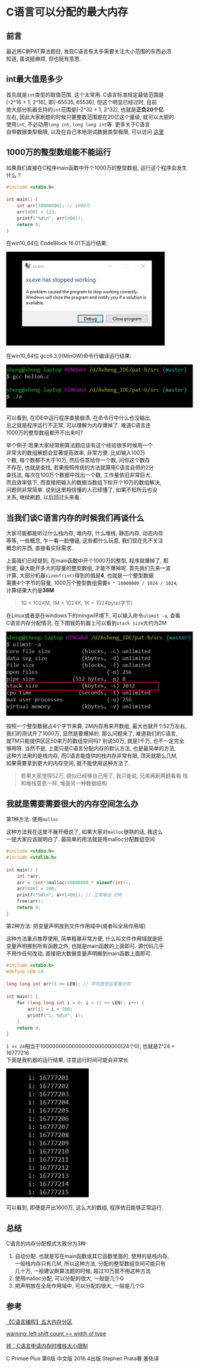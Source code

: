 # C语言可以分配的最大内存

## 前言

最近用C刷PAT算法题目, 发现C语言有太多需要关注大小范围的东西必须  
知道, 虽说挺麻烦, 但也挺有意思.

## int最大值是多少

首先就是`int`类型的取值范围, 这个太常用. C语言标准规定最低范围是  
[-2^16 + 1, 2^16], 即[-65535, 65536], 但这个明显已经过时, 目前  
绝大部分机器支持的`int`范围是[-2^32 + 1, 2^32], 也就是**正负20个亿**  
左右, 因此大家刷题的时候只要整数范围是在20亿这个量级, 就可以大胆的  
使用`int`, 不必动用`long int`, `long long int`等. 更多关于C语言  
自带数据类型极限, 以及在自己本地测试数据类型极限, 可以访问
[这里](http://zh.cppreference.com/w/c/types/limits)

## 1000万的整型数组能不能运行

如果我们直接在C程序main函数中开个1000万的整型数组, 运行这个程序会发生  
什么 ?

```c
#include <stdio.h>

int main() {
    int arr[10000000]; // 1000万
    arr[400] = 123;
    printf("%d\n", arr[400]);
    return 0;
}
```

在win10_64位 CodeBlock 16.01下运行结果:  

![1.jpg](1.jpg)

在win10_64位 gcc6.3.0(MinGW)命令行编译运行结果:

![2.jpg](2.jpg)

可以看到, 在IDE中运行程序直接崩溃, 在命令行中什么也没输出,  
总之就是程序运行不正常, 可以理解为内存爆掉了. 难道C语言连  
1000万的整型数组都开不出来吗? 

举个例子:若果大家经常刷算法题应该有这个经验很多时候用一个  
非常大的数组解题会显著提高效率, 非常方便. 比如输入100万  
个数, 每个数都不大于10万, 然后任意给你一个数, 问你这个数存  
不存在, 也就是查找, 若果按照传统的方法就算用C语言自带的2分  
查找法, 每次在100万个数据中找出一个数, 工作量依旧非常巨大,   
而且效率低下, 而直接把输入的数据当数组下标开个10万的数组解决,  
问题则非常简单. 说到这里相信懂的人已经懂了, 如果不知所云也没  
关系, 继续刷题, 以后回过头来看.

## 当我们谈C语言内存的时候我们再谈什么

大家可能都能听过什么栈内存, 堆内存, 什么堆栈, 静态内存, 动态内存  
等等, 一些概念, 乍一看一脸懵逼, 这些都什么玩意, 我们现在先不关注  
概念的东西, 直接看实际需求.

上面我们已经提到, 在main函数中开个1000万的整型, 程序就爆掉了, 那  
到底, 最大能开多大的容量的整型数组, 才能不爆掉呢. 首先我们先来一波  
计算, 大部分机器`sizeof(int)`得到的值是**4**, 也就是一个整型数据  
需要4个字节的容量, 1000万个整型数组需要`4 * 10000000 / 1024 / 1024`,  
计算结果大约是**38M**

> 1G = 1024M, 1M = 1024K, 1K = 1024byte(字节)

在Linux或者是在windows下的mingw环境下, 可以输入命令`ulimit -a`, 查看  
C语言内存分配情况, 在下图我的机器上可以看到`stack size`大约为2M  

![3.jpg](3.jpg)

按照一个整型数据占4个字节来算, 2M内存用来开数组, 最大也就开个52万左右,  
我们的测试开了1000万, 显然是要爆掉的. 那么问题来了, 难道我们的C语言,  
就TM只能提供区区50来万的数组空间吗? 别说50万, 就是1千万, 也不一定完全  
够用呀. 当然不是, 上面只是C语言分配内存的默认方法, 也是最简单的方法,  
这种方法用的是栈内存, 而C语言能提供的栈内存非常有限, 顶天就那么几M,  
如果需要拿到更大的内存空间, 就不能使用这种方法了.

> 若果大家觉得52万, 貌似已经够自己用了, 我只能说, 兄弟再刷两题看看
> 栈和堆栈意思一样, 堆是另一种数据结构

## 我就是需要需要很大的内存空间怎么办

第1种方法: 使用`malloc`

这种方法我在这里不展开细说了, 如果大家对`malloc`很熟的话, 我这么  
一提大家应该就明白了. 最简单的用法就是用malloc分配数组空间

```c
#include <stdio.h>
#include <stdlib.h>

int main() {
    int *arr;
    arr = (int*)malloc(10000000 * sizeof(int));
    arr[400] = 200;
    printf("%d\n", arr[400]); // 正常输出 200
    free(arr);
    return 0;
}

```

第2种方法: 把变量声明放到文件作用域中(或者叫全局作用域)

这种方法重点推荐使用, 简单粗暴非常方便, 什么叫文件作用域就是把  
变量声明挪到所有函数之外, 也就是main函数的上面即可. 源代码几乎  
不用作任何改动, 直接把大数据变量声明搬到main函数上面即可.

```c
#include <stdio.h>
#define LEN 24

long long int arr[1 << LEN]; // 声明放到这里就对啦

int main() {
    for (long long int i = 0; i < (1 << LEN); i++) {
        arr[i] = i + 200;
        printf("i: %d\n", i);
    }
    return 0;
}

```

`1 << 24`相当于1000000000000000000000000(24个0), 也就是2^24 = 16777216  
下面是我机器的运行结果, 注意运行时间可能会非常长

![4.jpg](4.jpg)

可以看到, 即便是开出1600万, 这么大的数组, 程序依旧能够正常运行.

## 总结

C语言的内存分配模式大致分为3种

1) 自动分配. 也就是写在main函数或其它函数里面的, 使用的是栈内存,  
   一般栈内存只有几M, 所以这种方法, 分配的整型数组空间可能只有  
   几十万, 一般建议刷算法题的时候, 超过10万就不用这种方法
2) 使用malloc分配, 可以分配的很大, 一般是几个G
3) 把声明放在全局作用域中, 可以分配的很大, 一般是几个G

## 参考

[【C语言编程】五大内存分区](https://www.douban.com/note/284356322/?qq-pf-to=pcqq.group)

[warning: left shift count >= width of type](https://stackoverflow.com/questions/4201301/warning-left-shift-count-width-of-type)

[转：C语言申请内存时堆栈大小限制](https://www.cnblogs.com/yfz0/p/5830439.html)

C Primee Plus 第6版 中文版 2016.4出版 Stephen Prata著 姜佑译 

